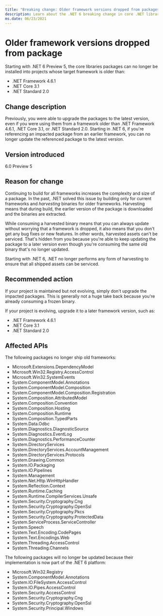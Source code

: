 ```yaml
---
title: "Breaking change: Older framework versions dropped from packages"
description: Learn about the .NET 6 breaking change in core .NET libraries where older framework versions have been dropped from the core libraries packages.
ms.date: 06/23/2021
---
```

# Older framework versions dropped from package

Starting with .NET 6 Preview 5, the core libraries packages can no longer be installed into projects whose target framework is older than:

- .NET Framework 4.6.1
- .NET Core 3.1
- .NET Standard 2.0

## Change description

Previously, you were able to upgrade the packages to the latest version, even if you were using them from a framework older than .NET Framework 4.6.1, .NET Core 3.1, or .NET Standard 2.0. Starting in .NET 6, if you're referencing an impacted package from an earlier framework, you can no longer update the referenced package to the latest version.

## Version introduced

6.0 Preview 5

## Reason for change

Continuing to build for all frameworks increases the complexity and size of a package. In the past, .NET solved this issue by building only for current frameworks and *harvesting* binaries for older frameworks. Harvesting means that during build, the earlier version of the package is downloaded and the binaries are extracted.

While consuming a harvested binary means that you can always update without worrying that a framework is dropped, it also means that you don't get any bug fixes or new features. In other words, harvested assets can't be serviced. That's hidden from you because you're able to keep updating the package to a later version even though you're consuming the same old binary that's no longer updated.

Starting with .NET 6, .NET no longer performs any form of harvesting to ensure that all shipped assets can be serviced.

## Recommended action

If your project is maintained but not evolving, simply don't upgrade the impacted packages. This is generally not a huge take back because you're already consuming a frozen binary.

If your project is evolving, upgrade it to a later framework version, such as:

- .NET Framework 4.6.1
- .NET Core 3.1
- .NET Standard 2.0

## Affected APIs

The following packages no longer ship old frameworks:

- Microsoft.Extensions.DependencyModel
- Microsoft.Win32.Registry.AccessControl
- Microsoft.Win32.SystemEvents
- System.ComponentModel.Annotations
- System.ComponentModel.Composition
- System.ComponentModel.Composition.Registration
- System.Composition.AttributedModel
- System.Composition.Convention
- System.Composition.Hosting
- System.Composition.Runtime
- System.Composition.TypedParts
- System.Data.Odbc
- System.Diagnostics.DiagnosticSource
- System.Diagnostics.EventLog
- System.Diagnostics.PerformanceCounter
- System.DirectoryServices
- System.DirectoryServices.AccountManagement
- System.DirectoryServices.Protocols
- System.Drawing.Common
- System.IO.Packaging
- System.IO.Pipelines
- System.Management
- System.Net.Http.WinHttpHandler
- System.Reflection.Context
- System.Runtime.Caching
- System.Runtime.CompilerServices.Unsafe
- System.Security.Cryptography.Cng
- System.Security.Cryptography.OpenSsl
- System.Security.Cryptography.Pkcs
- System.Security.Cryptography.ProtectedData
- System.ServiceProcess.ServiceController
- System.Speech
- System.Text.Encoding.CodePages
- System.Text.Encodings.Web
- System.Threading.AccessControl
- System.Threading.Channels

The following packages will no longer be updated because their implementation is now part of the .NET 6 platform:

- Microsoft.Win32.Registry
- System.ComponentModel.Annotations
- System.IO.FileSystem.AccessControl
- System.IO.Pipes.AccessControl
- System.Security.AccessControl
- System.Security.Cryptography.Cng
- System.Security.Cryptography.OpenSsl
- System.Security.Principal.Windows

<!--

### Category

Core .NET libraries

-->
